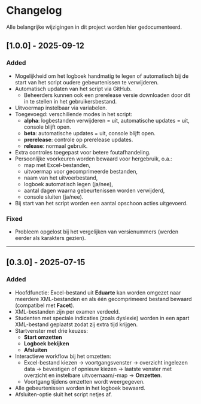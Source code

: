 # Changelog

Alle belangrijke wijzigingen in dit project worden hier gedocumenteerd.

## [1.0.0] - 2025-09-12
### Added
- Mogelijkheid om het logboek handmatig te legen of automatisch bij de start van het script oudere gebeurtenissen te verwijderen.  
- Automatisch updaten van het script via GitHub.  
  - Beheerders kunnen ook een prerelease versie downloaden door dit in te stellen in het gebruikersbestand.  
- Uitvoermap instelbaar via variabelen.  
- Toegevoegd: verschillende modes in het script:  
  - **alpha**: logbestanden verwijderen = uit, automatische updates = uit, console blijft open.  
  - **beta**: automatische updates = uit, console blijft open.  
  - **prerelease**: controle op prerelease updates.  
  - **release**: normaal gebruik.  
- Extra controles toegepast voor betere foutafhandeling.  
- Persoonlijke voorkeuren worden bewaard voor hergebruik, o.a.:  
  - map met Excel-bestanden,  
  - uitvoermap voor gecomprimeerde bestanden,  
  - naam van het uitvoerbestand,  
  - logboek automatisch legen (ja/nee),  
  - aantal dagen waarna gebeurtenissen worden verwijderd,  
  - console sluiten (ja/nee).  
- Bij start van het script worden een aantal opschoon acties uitgevoerd.

### Fixed
- Probleem opgelost bij het vergelijken van versienummers (werden eerder als karakters gezien).  

---

## [0.3.0] -  2025-07-15
### Added
- Hoofdfunctie: Excel-bestand uit **Eduarte** kan worden omgezet naar meerdere XML-bestanden en als één gecomprimeerd bestand bewaard (compatibel met **Facet**).  
- XML-bestanden zijn per examen verdeeld.  
- Studenten met speciale indicaties (zoals dyslexie) worden in een apart XML-bestand geplaatst zodat zij extra tijd krijgen.  
- Startvenster met drie keuzes:  
  - **Start omzetten**  
  - **Logboek bekijken**  
  - **Afsluiten**  
- Interactieve workflow bij het omzetten:  
  - Excel-bestand kiezen → voortgangsvenster → overzicht ingelezen data → bevestigen of opnieuw kiezen → laatste venster met overzicht en instelbare uitvoernaam/-map → **Omzetten**.  
  - Voortgang tijdens omzetten wordt weergegeven.  
- Alle gebeurtenissen worden in het logboek bewaard.  
- Afsluiten-optie sluit het script netjes af.  
